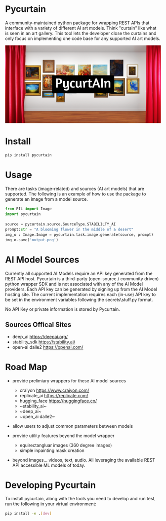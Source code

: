 # Pycurtain

A community-maintained python package for wrapping REST APIs that interface with a variety of different AI art models.  Think "curtain" like what is seen in an art gallery. This tool lets the developer close the curtains and only focus on implementing one code base for any supported AI art models.

![](pycurtain.png?raw=true)

# Install

```bash
pip install pycurtain
```

# Usage

There are tasks (image-related) and sources (AI art models) that are supported.  The following is an example of how to use the package to generate an image from a model source.

```python
from PIL import Image
import pycurtain

source = pycurtain.source.SourceType.STABILILTY_AI
prompt:str = "A blooming flower in the middle of a desert"
img_o : Image.Image = pycurtain.task.image.generate(source, prompt)
img_o.save('output.png')
```

# AI Model Sources

Currently all supported AI Models require an API key generated from the REST API host. Pycurtain is a third-party (open-source / community driven) python wrapper SDK and is not associated with any of the AI Model providers.  Each API key can be generated by signing up from the AI Model hosting site. The current implementation requires each (in-use) API key to be set in the environment variables following the secrets\stuff.py format.  

No API Key or private information is stored by Pycurtain.

## Sources Offical Sites

* deep_ai <https://deepai.org/>
* stability_sdk <https://stability.ai/>
* open-ai dalle2 <https://openai.com/>

# Road Map

* provide prelimiary wrappers for these AI model sources
  * craiyon <https://www.craiyon.com/>
  * replicate_ai <https://replicate.com/>
  * hugging_face <https://huggingface.co/>
  * ~stability_ai~
  * ~deep_ai~
  * ~open_ai dalle2~

* allow users to adjust common parameters between models
* provide utility features beyond the model wrapper
  * equirectangluar images (360 degree images)
  * simple inpainting mask creation
* beyond images... videos, text, audio.  All leveraging the available REST API accessible ML models of today.

# Developing Pycurtain

To install pycurtain, along with the tools you need to develop and run test, run the following in your virtual environment:

```bash
pip install -e .[dev]
```

